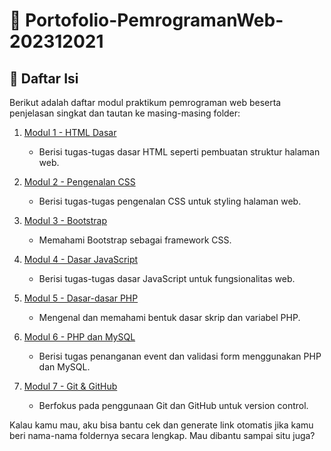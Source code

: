 # 📘 Portofolio-PemrogramanWeb-202312021

## 📑 Daftar Isi

Berikut adalah daftar modul praktikum pemrograman web beserta penjelasan singkat dan tautan ke masing-masing folder:

1. [Modul 1 - HTML Dasar](./Modul-1-PW/)
   - Berisi tugas-tugas dasar HTML seperti pembuatan struktur halaman web.

2. [Modul 2 - Pengenalan CSS](./Modul-2-PW/)
   - Berisi tugas-tugas pengenalan CSS untuk styling halaman web.

3. [Modul 3 - Bootstrap](./Modul-3-PW/)
   - Memahami Bootstrap sebagai framework CSS.

4. [Modul 4 - Dasar JavaScript](./Modul4-DasarJavaScript/)
   - Berisi tugas-tugas dasar JavaScript untuk fungsionalitas web.

5. [Modul 5 - Dasar-dasar PHP](./Modul5-DasarPHP/)
   - Mengenal dan memahami bentuk dasar skrip dan variabel PHP.

6. [Modul 6 - PHP dan MySQL](./Modul6-PHPMySQL/)
   - Berisi tugas penanganan event dan validasi form menggunakan PHP dan MySQL.

7. [Modul 7 - Git & GitHub](./Modul7-GitGitHub/)
   - Berfokus pada penggunaan Git dan GitHub untuk version control.



Kalau kamu mau, aku bisa bantu cek dan generate link otomatis jika kamu beri nama-nama foldernya secara lengkap. Mau dibantu sampai situ juga?
